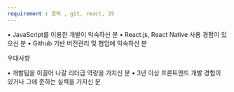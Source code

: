 ```yaml
---
requirement : 경력 , git, react, JS
---
```


• JavaScript를 이용한 개발이 익숙하신 분
• React.js, React Native 사용 경험이 있으신 분
• Github 기반 버전관리 및 협업에 익숙하신 분

우대사항

• 개발팀을 이끌어 나갈 리더급 역량을 가지신 분
• 3년 이상 프론트엔드 개발 경험이 있거나 그에 준하는 실력을 가지신 분